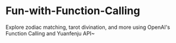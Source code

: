 # Fun-with-Function-Calling
Explore zodiac matching, tarot divination, and more using OpenAI's Function Calling and Yuanfenju API~
